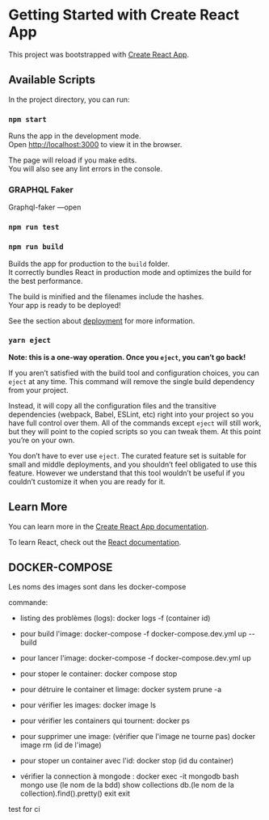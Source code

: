 # Getting Started with Create React App

This project was bootstrapped with [Create React App](https://github.com/facebook/create-react-app).

## Available Scripts

In the project directory, you can run:

### `npm start`

Runs the app in the development mode.\
Open [http://localhost:3000](http://localhost:3000) to view it in the browser.

The page will reload if you make edits.\
You will also see any lint errors in the console.

### GRAPHQL Faker

Graphql-faker —open

### `npm run test`

### `npm run build`

Builds the app for production to the `build` folder.\
It correctly bundles React in production mode and optimizes the build for the best performance.

The build is minified and the filenames include the hashes.\
Your app is ready to be deployed!

See the section about [deployment](https://facebook.github.io/create-react-app/docs/deployment) for more information.

### `yarn eject`

**Note: this is a one-way operation. Once you `eject`, you can’t go back!**

If you aren’t satisfied with the build tool and configuration choices, you can `eject` at any time. This command will remove the single build dependency from your project.

Instead, it will copy all the configuration files and the transitive dependencies (webpack, Babel, ESLint, etc) right into your project so you have full control over them. All of the commands except `eject` will still work, but they will point to the copied scripts so you can tweak them. At this point you’re on your own.

You don’t have to ever use `eject`. The curated feature set is suitable for small and middle deployments, and you shouldn’t feel obligated to use this feature. However we understand that this tool wouldn’t be useful if you couldn’t customize it when you are ready for it.

## Learn More

You can learn more in the [Create React App documentation](https://facebook.github.io/create-react-app/docs/getting-started).

To learn React, check out the [React documentation](https://reactjs.org/).

## DOCKER-COMPOSE

Les noms des images sont dans les docker-compose

commande:

- listing des problèmes (logs): docker logs -f (container id)

- pour build l'image: docker-compose -f docker-compose.dev.yml up --build
- pour lancer l'image: docker-compose -f docker-compose.dev.yml up
- pour stoper le container: docker compose stop
- pour détruire le container et limage: docker system prune -a
- pour vérifier les images: docker image ls
- pour vérifier les containers qui tournent: docker ps
- pour supprimer une image: (vérifier que l'image ne tourne pas) docker image rm (id de l'image)
- pour stoper un container avec l'id: docker stop (id du container)

- vérifier la connection à mongode :
  docker exec -it mongodb bash
  mongo
  use (le nom de la bdd)
  show collections
  db.(le nom de la collection).find().pretty()
  exit
  exit

test for ci
